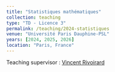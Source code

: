 ```yaml
---
title: "Statistiques mathématiques"
collection: teaching
type: "TD - Licence 3"
permalink: /teaching/2024-statistiques
venue: "Université Paris Dauphine-PSL"
years: [2024, 2025, 2026]
location: "Paris, France"
---
```


Teaching supervisor : [Vincent Rivoirard](https://www.ceremade.dauphine.fr/~rivoirar/)
